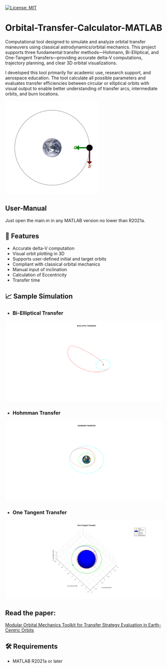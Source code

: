 [![License: MIT](https://img.shields.io/badge/license-MIT-green.svg)](https://github.com/RobTillaart/MS5611/blob/master/LICENSE)

# Orbital-Transfer-Calculator-MATLAB
Computational tool designed to simulate and analyze orbital transfer maneuvers using classical astrodynamics/orbital mechanics. This project supports three fundamental transfer methods—Hohmann, Bi-Elliptical, and One-Tangent Transfers—providing accurate delta-V computations, trajectory planning, and clear 3D orbital visualizations.

I developed this tool primarily for academic use, research support, and aerospace education. The tool calculate all possible parameters and evaluates transfer efficiencies between circular or elliptical orbits with visual output to enable better understanding of transfer arcs, intermediate orbits, and burn locations.

![Orbital Mechanics](figures/Orbital_motion.gif)

## User-Manual
Just open the main.m in any MATLAB version no lower than R2021a.

## 🚀 Features
- Accurate delta-V computation
- Visual orbit plotting in 3D
- Supports user-defined initial and target orbits
- Compliant with classical orbital mechanics
- Manual input of inclination
- Calculation of Eccentricity
- Transfer time

## 📈 Sample Simulation
- ### Bi-Elliptical Transfer
![Bi-Elliptical Transfer Plot](figures/bielliptic.png)

- ### Hohmman Transfer
![Hohmman Transfer Plot](figures/hohmanntransfer.png)

- ### One Tangent Transfer
![One Tangent Transfer Plot](figures/onetangent.jpg)

## Read the paper:
[Modular Orbital Mechanics Toolkit for Transfer Strategy Evaluation in Earth-Centric Orbits](https://www.researchgate.net/publication/392228466_Modular_Orbital_Mechanics_Toolkit_for_Transfer_Strategy_Evaluation_in_Earth-Centric_Orbits_1st_Edition)

## 🛠 Requirements
- MATLAB R2021a or later
